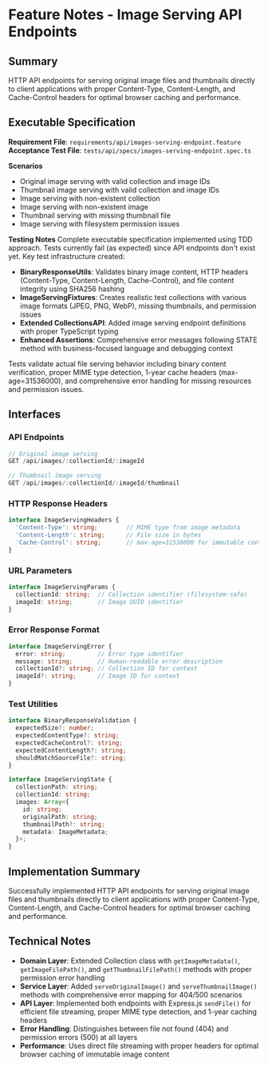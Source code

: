 # Feature Notes - Image Serving API Endpoints

## Summary
HTTP API endpoints for serving original image files and thumbnails directly to client applications with proper Content-Type, Content-Length, and Cache-Control headers for optimal browser caching and performance.

## Executable Specification
**Requirement File**: `requirements/api/images-serving-endpoint.feature`
**Acceptance Test File**: `tests/api/specs/images-serving-endpoint.spec.ts`

**Scenarios**
- Original image serving with valid collection and image IDs
- Thumbnail image serving with valid collection and image IDs  
- Image serving with non-existent collection
- Image serving with non-existent image
- Thumbnail serving with missing thumbnail file
- Image serving with filesystem permission issues

**Testing Notes**
Complete executable specification implemented using TDD approach. Tests currently fail (as expected) since API endpoints don't exist yet. Key test infrastructure created:

- **BinaryResponseUtils**: Validates binary image content, HTTP headers (Content-Type, Content-Length, Cache-Control), and file content integrity using SHA256 hashing
- **ImageServingFixtures**: Creates realistic test collections with various image formats (JPEG, PNG, WebP), missing thumbnails, and permission issues
- **Extended CollectionsAPI**: Added image serving endpoint definitions with proper TypeScript typing
- **Enhanced Assertions**: Comprehensive error messages following STATE method with business-focused language and debugging context

Tests validate actual file serving behavior including binary content verification, proper MIME type detection, 1-year cache headers (max-age=31536000), and comprehensive error handling for missing resources and permission issues.

## Interfaces

### API Endpoints
```typescript
// Original image serving
GET /api/images/:collectionId/:imageId

// Thumbnail image serving  
GET /api/images/:collectionId/:imageId/thumbnail
```

### HTTP Response Headers
```typescript
interface ImageServingHeaders {
  'Content-Type': string;        // MIME type from image metadata
  'Content-Length': string;      // File size in bytes
  'Cache-Control': string;       // max-age=31536000 for immutable content
}
```

### URL Parameters
```typescript
interface ImageServingParams {
  collectionId: string;  // Collection identifier (filesystem-safe)
  imageId: string;       // Image UUID identifier
}
```

### Error Response Format
```typescript
interface ImageServingError {
  error: string;         // Error type identifier
  message: string;       // Human-readable error description
  collectionId?: string; // Collection ID for context
  imageId?: string;      // Image ID for context
}
```

### Test Utilities
```typescript
interface BinaryResponseValidation {
  expectedSize?: number;
  expectedContentType?: string;
  expectedCacheControl?: string;
  expectedContentLength?: string;
  shouldMatchSourceFile?: string;
}

interface ImageServingState {
  collectionPath: string;
  collectionId: string;
  images: Array<{
    id: string;
    originalPath: string;
    thumbnailPath?: string;
    metadata: ImageMetadata;
  }>;
}
```

## Implementation Summary
Successfully implemented HTTP API endpoints for serving original image files and thumbnails directly to client applications with proper Content-Type, Content-Length, and Cache-Control headers for optimal browser caching and performance.

## Technical Notes
- **Domain Layer**: Extended Collection class with `getImageMetadata()`, `getImageFilePath()`, and `getThumbnailFilePath()` methods with proper permission error handling
- **Service Layer**: Added `serveOriginalImage()` and `serveThumbnailImage()` methods with comprehensive error mapping for 404/500 scenarios  
- **API Layer**: Implemented both endpoints with Express.js `sendFile()` for efficient file streaming, proper MIME type detection, and 1-year caching headers
- **Error Handling**: Distinguishes between file not found (404) and permission errors (500) at all layers
- **Performance**: Uses direct file streaming with proper headers for optimal browser caching of immutable image content